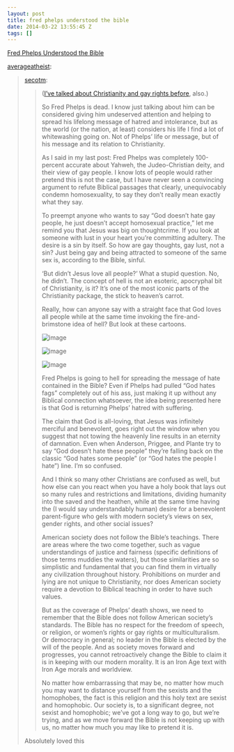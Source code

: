 ```yaml
---
layout: post
title: fred phelps understood the bible
date: 2014-03-22 13:55:45 Z
tags: []
---
```

[Fred Phelps Understood the Bible](http://secotm.tumblr.com/post/80285710593/fred-phelps-understood-the-bible)

[averageatheist](http://averageatheist.tumblr.com/post/80355507135/fred-phelps-understood-the-bible):

> [secotm](http://secotm.tumblr.com/post/80285710593/fred-phelps-understood-the-bible):
> 
> > ([I’ve talked about Christianity and gay rights before](http://secotm.tumblr.com/post/47624130431/flamebelladonna-yaliveyourlifelikeitsacoma), also.)
> > 
> > So Fred Phelps is dead. I know just talking about him can be considered giving him undeserved attention and helping to spread his lifelong message of hatred and intolerance, but as the world (or the nation, at least) considers his life I find a lot of whitewashing going on. Not of Phelps’ life or message, but of his message and its relation to Christianity.
> > 
> > As I said in my last post: Fred Phelps was completely 100-percent accurate about Yahweh, the Judeo-Christian deity, and their view of gay people. I know lots of people would rather pretend this is not the case, but I have never seen a convincing argument to refute Biblical passages that clearly, unequivocably condemn homosexuality, to say they don’t really mean exactly what they say.
> > 
> > To preempt anyone who wants to say “God doesn’t hate gay people, he just doesn’t accept homosexual practice,” let me remind you that Jesus was big on thoughtcrime. If you look at someone with lust in your heart you’re committing adultery. The desire is a sin by itself. So how are gay thoughts, gay lust, not a sin? Just being gay and being attracted to someone of the same sex is, according to the Bible, sinful.
> > 
> > ‘But didn’t Jesus love all people?’ What a stupid question. No, he didn’t. The concept of hell is not an esoteric, apocryphal bit of Christianity, is it? It’s one of the most iconic parts of the Christianity package, the stick to heaven’s carrot.
> > 
> > Really, how can anyone say with a straight face that God loves all people while at the same time invoking the fire-and-brimstone idea of hell? But look at these cartoons.
> > 
> > ![image](https://66.media.tumblr.com/e499338b48d03c62fd414bfa6a696eb2/tumblr_inline_pk552aQgkp1snpcgy_540.jpg)
> > 
> > ![image](https://66.media.tumblr.com/206089ec95d82a57b27a49bf7c08c5ee/tumblr_inline_pk552b12rW1snpcgy_540.jpg)
> > 
> > ![image](https://66.media.tumblr.com/bebca7c8c71adf5d9521a1d5b2bad860/tumblr_inline_pk552bLWN11snpcgy_540.jpg)
> > 
> > Fred Phelps is going to hell for spreading the message of hate contained in the Bible? Even if Phelps had pulled “God hates fags” completely out of his ass, just making it up without any Biblical connection whatsoever, the idea being presented here is that God is returning Phelps’ hatred with suffering.
> > 
> > The claim that God is all-loving, that Jesus was infinitely merciful and benevolent, goes right out the window when you suggest that not towing the heavenly line results in an eternity of damnation. Even when Anderson, Priggee, and Plante try to say “God doesn’t hate these people” they’re falling back on the classic “God hates some people” (or “God hates the people I hate”) line. I’m so confused.
> > 
> > And I think so many other Christians are confused as well, but how else can you react when you have a holy book that lays out so many rules and restrictions and limitations, dividing humanity into the saved and the heathen, while at the same time having the (I would say understandably human) desire for a benevolent parent-figure who gels with modern society’s views on sex, gender rights, and other social issues?
> > 
> > American society does not follow the Bible’s teachings. There are areas where the two come together, such as vague understandings of justice and fairness (specific definitions of those terms muddies the waters), but those similarities are so simplistic and fundamental that you can find them in virtually any civilization throughout history. Prohibitions on murder and lying are not unique to Christianity, nor does American society require a devotion to Biblical teaching in order to have such values.
> > 
> > But as the coverage of Phelps’ death shows, we need to remember that the Bible does not follow American society’s standards. The Bible has no respect for the freedom of speech, or religion, or women’s rights or gay rights or multiculturalism. Or democracy in general; no leader in the Bible is elected by the will of the people. And as society moves forward and progresses, you cannot retroactively change the Bible to claim it is in keeping with our modern morality. It is an Iron Age text with Iron Age morals and worldview.
> > 
> > No matter how embarrassing that may be, no matter how much you may want to distance yourself from the sexists and the homophobes, the fact is this religion and this holy text are sexist and homophobic. Our society is, to a significant degree, not sexist and homophobic; we’ve got a long way to go, but we’re trying, and as we move forward the Bible is not keeping up with us, no matter how much you may like to pretend it is.
> 
> Absolutely loved this
